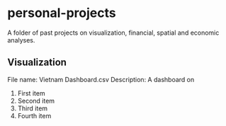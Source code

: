 # personal-projects
A folder of past projects on visualization, financial, spatial and economic analyses.

## Visualization
File name: Vietnam Dashboard.csv 
Description: A dashboard on 

<ol>
<li>First item</li>
<li>Second item</li>
<li>Third item</li>
<li>Fourth item</li>
</ol>

